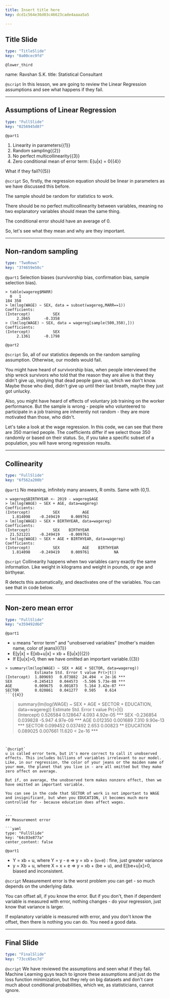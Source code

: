 ```yaml
---
title: Insert title here
key: dcd1c564e36d03c46623cade4aaaa5a5

---
```

## Title Slide

```yaml
type: "TitleSlide"
key: "0a00cec9fd"
```

`@lower_third`

name: Ravshan S.K.
title: Statistical Consultant


`@script`
In this lesson, we are going to review the Linear Regression assumptions and see what happens if they fail.


---
## Assumptions of Linear Regression

```yaml
type: "FullSlide"
key: "0256945d07"
```

`@part1`
1. Linearity in parameters{{1}}
2. Random sampling{{2}}
3. No perfect multicollinearity{{3}}
4. Zero conditional mean of error term: E(u|x) = 0{{4}}


What if they fail?{{5}}


`@script`
So, firstly, the regression equation should be linear in parameters as we have discussed this before.

The sample should be random for statistics to work.

There should be no perfect multicollinearity between variables, meaning no two explanatory variables should mean the same thing.

The conditional error should have an average of 0.

So, let's see what they mean and why are they important.


---
## Non-random sampling

```yaml
type: "TwoRows"
key: "374659e50c"
```

`@part1`
Selection biases (survivorship bias, confirmation bias, sample selection bias).
```
> table(wagereg$MARR)
  0   1 
184 350 
> lm(log(WAGE) ~ SEX, data = subset(wagereg,MARR==1))
Coefficients:
(Intercept)          SEX  
     2.2665      -0.3358  
> (lm(log(WAGE) ~ SEX, data = wagereg[sample(500,350),]))
Coefficients:
(Intercept)          SEX  
     2.1361      -0.1798  
```


`@part2`



`@script`
So, all of our statistics depends on the random sampling assumption. Otherwise, our models would fail.

You might have heard of survivorship bias, when people interviewed the ship wreck survivors who told that the reason they are alive is that they didn't give up, implying that dead people gave up, which we don't know. Maybe those who died, didn't give up until their last breath, maybe they just got unlucky.

Also, you might have heard of effects of voluntary job training on the worker performance. But the sample is wrong - people who volunteered to participate in a job training are inherently not random - they are more motivated than those, who didn't.

Let's take a look at the wage regression. In this code, we can see that there are 350 married people. The coefficients differ if we select those 350 randomly or based on their status. So, if you take a specific subset of a population, you will have wrong regression results.


---
## Collinearity

```yaml
type: "FullSlide"
key: "6f562a200b"
```

`@part1`
No meaning, infinitely many answers, R omits. Same with (0,1).

```
> wagereg$BIRTHYEAR <- 2019 - wagereg$AGE
> lm(log(WAGE) ~ SEX + AGE, data=wagereg)
Coefficients:
(Intercept)          SEX          AGE  
   1.814098    -0.249419     0.009761  
> lm(log(WAGE) ~ SEX + BIRTHYEAR, data=wagereg)
Coefficients:
(Intercept)          SEX    BIRTHYEAR  
  21.521221    -0.249419    -0.009761  
> lm(log(WAGE) ~ SEX + AGE + BIRTHYEAR, data=wagereg)
Coefficients:
(Intercept)          SEX          AGE    BIRTHYEAR  
   1.814098    -0.249419     0.009761           NA  
```


`@script`
Collinearity happens when two variables carry exactly the same information. Like weight in kilograms and weight in pounds, or age and birthyear.

R detects this automatically, and deactivates one of the variables. You can see that in code below.


---
## Non-zero mean error

```yaml
type: "FullSlide"
key: "e359492d6d"
```

`@part1`
- u means "error term" and "unobserved variables" (mother's maiden name, color of jeans){{1}}
- E[y|x] = E[xb+u|x] = xb + E[u|x]{{2}}
- If E[u|x]>0, then we have omitted an important variable.{{3}}

```
> summary(lm(log(WAGE) ~ SEX + AGE + SECTOR, data=wagereg))
             Estimate Std. Error t value Pr(>|t|)    
(Intercept)  1.809693   0.073882  24.494  < 2e-16 ***
SEX         -0.245413   0.044573  -5.506 5.73e-08 ***
AGE          0.009675   0.001873   5.164 3.42e-07 ***
SECTOR       0.020861   0.041277   0.505    0.614
```{{4}}
```
> summary(lm(log(WAGE) ~ SEX + AGE + SECTOR + EDUCATION, data=wagereg))
             Estimate Std. Error t value Pr(>|t|)    
(Intercept)  0.526584   0.128647   4.093 4.92e-05 ***
SEX         -0.236854   0.039828  -5.947 4.97e-09 ***
AGE          0.012350   0.001689   7.310 9.90e-13 ***
SECTOR       0.099452   0.037492   2.653  0.00823 ** 
EDUCATION    0.089025   0.007661  11.620  < 2e-16 ***
```{{5}}


`@script`
u is called error term, but it's more correct to call it unobserved effects. This includes billions of variables irrelevant to our model. Like, in our regression, the color of your jeans or the maiden name of your mom, the planet that you live in - are all omitted but they make zero affect on average.

But if, on average, the unobserved term makes nonzero effect, then we have omitted an important variable.

You can see in the code that SECTOR of work is not important to WAGE and insignificant, but when you EDUCATION, it becomes much more controlled for - because education does affect wages.


---
## Measurement error

```yaml
type: "FullSlide"
key: "64c03e877a"
center_content: false
```

`@part1`
- Y = xb + u, where Y = y - e => y = xb + (u+e) : fine, just greater variance
- y = Xb + u, where X = x + e => y = xb + (be + u), and E[be+u|x]>0, biased and inconsistent.


`@script`
Measurement error is the worst problem you can get - so much depends on the underlying data.

You can offset all, if you know the error. But if you don't, then if dependent variable is measured with error, nothing changes - do your regression, just know that variance is larger.

If explanatory variable is measured with error, and you don't know the offset, then there is nothing you can do. You need a good data.


---
## Final Slide

```yaml
type: "FinalSlide"
key: "73cc65ec7d"
```

`@script`
We have reviewed the assumptions and seen what if they fail. Machine Learning guys teach to ignore these assumptions and just do the loss function minimization, but they rely on big datasets and don't care much about conditional probabilities, which we, as statisticians, cannot ignore.

